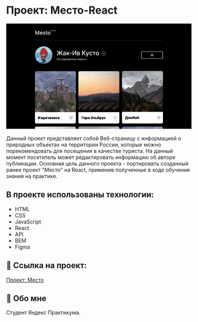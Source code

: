# Проект: Место-React


<p align="left" >
     <img width="500" src="./src/images/cover-image.png">


Данный проект представляет собой Веб-страницу с информацией о природных объектах на территории России, которые можно порекомендовать для посещения в качестве туриста. На данный момент посетитель может редактировать информацию об авторе публикации.
Основная цель данного проекта - портировать созданный ранее проект "Место" на React, применив полученные в ходе обучения знания на практике.

## В проекте использованы  технологии:

- HTML
- CSS
- JavaScript
- React
- API
- BEM
- Figma


## 🔗 Ссылка на проект:
[Проект: Место](https://dmitrykazancev.github.io/mesto/)


## 🚀 Обо мне
Студент Яндекс Практикума.

